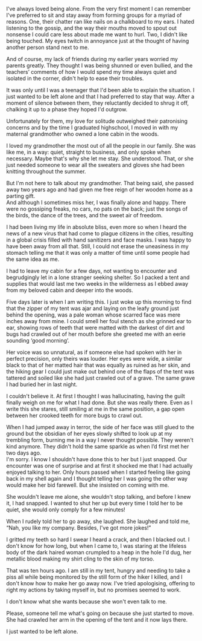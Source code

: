 I've always loved being alone. From the very first moment I can remember I've preferred to sit and stay away from forming groups for a myriad of reasons. One, their chatter ran like nails on a chalkboard to my ears. I hated listening to the gossip, and the way their mouths moved to spout out nonsense I could care less about made me want to hurl. Two, I didn't like being touched. My eyes twitch in annoyance just at the thought of having another person stand next to me.   

And of course, my lack of friends during my earlier years worried my parents greatly. They thought I was being shunned or even bullied, and the teachers’ comments of how I would spend my time always quiet and isolated in the corner, didn't help to ease their troubles.    

It was only until I was a teenager that I'd been able to explain the situation. I just wanted to be left alone and that I had preferred to stay that way. After a moment of silence between them, they reluctantly decided to shrug it off, chalking it up to a phase they hoped I'd outgrow.   

Unfortunately for them, my love for solitude outweighed their patronising concerns and by the time I graduated highschool, I moved in with my maternal grandmother who owned a lone cabin in the woods.   

I loved my grandmother the most out of all the people in our family. She was like me, in a way: quiet, straight to business, and only spoke when necessary. Maybe that's why she let me stay. She understood. That, or she just needed someone to wear all the sweaters and gloves she had been knitting throughout the summer.  

But I'm not here to talk about my grandmother. That being said, she passed away two years ago and had given me free reign of her wooden home as a parting gift.  
And although I sometimes miss her, I was finally alone and happy. There were no gossiping freaks, no cars, no pats on the back; just the songs of the birds, the dance of the trees, and the sweet air of freedom.  

I had been living my life in absolute bliss, even more so when I heard the news of a new virus that had come to plague citizens in the cities, resulting in a global crisis filled with hand sanitizers and face masks. I was happy to have been away from all that. Still, I could not erase the uneasiness in my stomach telling me that it was only a matter of time until some people had the same idea as me.   

I had to leave my cabin for a few days, not wanting to encounter and begrudgingly let in a lone stranger seeking shelter. So I packed a tent and supplies that would last me two weeks in the wilderness as I ebbed away from my beloved cabin and deeper into the woods.  

Five days later is when I am writing this. I just woke up this morning to find that the zipper of my tent was ajar and laying on the leafy ground just behind the opening, was a pale woman whose scarred face was mere inches away from mine. I could smell her foul stench as she grinned ear to ear, showing rows of teeth that were matted with the darkest of dirt and bugs had crawled out of her mouth before she greeted me with an eerie sounding ‘good morning’.   

Her voice was so unnatural, as if someone else had spoken with her in perfect precision, only theirs was louder. Her eyes were wide, a similar black to that of her matted hair that was equally as ruined as her skin, and the hiking gear I could just make out behind one of the flaps of the tent was tattered and soiled like she had just crawled out of a grave. The same grave I had buried her in last night.  

I couldn't believe it. At first I thought I was hallucinating, having the guilt finally weigh on me for what I had done. But she was really there. Even as I write this she stares, still smiling at me in the same position, a gap open between her crooked teeth for more bugs to crawl out.   

When I had jumped away in terror, the side of her face was still glued to the ground but the obsidian of her eyes slowly shifted to look up at my trembling form, burning me in a way I never thought possible. They weren't kind anymore. They didn't hold the same sparkle as when I’d first met her two days ago.  
I'm sorry. I know I shouldn't have done this to her but I just snapped. Our encounter was one of surprise and at first it shocked me that I had actually enjoyed talking to her. Only hours passed when I started feeling like going back in my shell again and I thought telling her I was going the other way would make her bid farewell. But she insisted on coming with me.  

She wouldn't leave me alone, she wouldn't stop talking, and before I knew it, I had snapped. I wanted to shut her up but every time I told her to be quiet, she would only comply for a few minutes!  

When I rudely told her to go away, she laughed. She laughed and told me, “Nah, you like my company. Besides, I've got more jokes!”  

 I gritted my teeth so hard I swear I heard a crack, and then I blacked out. I don't know for how long, but when I came to, I was staring at the lifeless body of the dark haired woman crumpled to a heap in the hole I'd dug, her metallic blood making my shirt cling to the skin of my torso.  

That was ten hours ago. I am still in my tent, hungry and needing to take a piss all while being monitored by the still form of the hiker I killed, and I don't know how to make her go away now. I've tried apologising, offering to right my actions by taking myself in, but no promises seemed to work.   

I don't know what she wants because she won't even talk to me.   

Please, someone tell me what's going on because she just started to move. She had crawled her arm in the opening of the tent and it now lays there.   

I just wanted to be left alone.